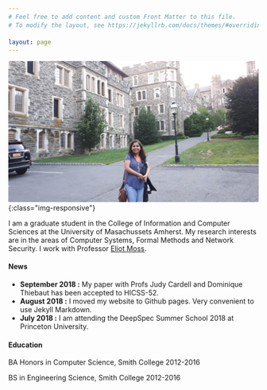 ```yaml
---
# Feel free to add content and custom Front Matter to this file.
# To modify the layout, see https://jekyllrb.com/docs/themes/#overriding-theme-defaults

layout: page
---
```

![Princeton, July 2018](images/at_princeton.jpg){:class="img-responsive"}


I am a graduate student in the College of Information and Computer Sciences at the University of Masachussets Amherst. My research interests are in the areas of Computer Systems, Formal Methods and Network Security. I work with Professor <a href = "https://people.cs.umass.edu/~moss/">Eliot Moss</a>.

#### News
* __September 2018 :__ My paper with Profs Judy Cardell and Dominique Thiebaut has been accepted to HICSS-52.
* __August 2018 :__ I moved my website to Github pages. Very convenient to use Jekyll Markdown.
* __July 2018 :__ I am attending the DeepSpec Summer School 2018 at Princeton University.

#### Education
BA Honors in Computer Science, Smith College 2012-2016

BS in Engineering Science, Smith College 2012-2016
